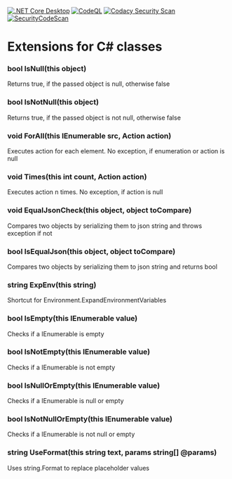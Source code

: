 [![.NET Core Desktop](https://github.com/deBabbbe/ClassExtensions/actions/workflows/dotnet-desktop.yml/badge.svg)](https://github.com/deBabbbe/ClassExtensions/actions/workflows/dotnet-desktop.yml)
[![CodeQL](https://github.com/deBabbbe/ClassExtensions/actions/workflows/codeql.yml/badge.svg)](https://github.com/deBabbbe/ClassExtensions/actions/workflows/codeql.yml)
[![Codacy Security Scan](https://github.com/deBabbbe/ClassExtensions/actions/workflows/codacy.yml/badge.svg)](https://github.com/deBabbbe/ClassExtensions/actions/workflows/codacy.yml)
[![SecurityCodeScan](https://github.com/deBabbbe/ClassExtensions/actions/workflows/securitycodescan.yml/badge.svg)](https://github.com/deBabbbe/ClassExtensions/actions/workflows/securitycodescan.yml)

# Extensions for C# classes

### bool IsNull(this object)

Returns true, if the passed object is null, otherwise false

### bool IsNotNull(this object)

Returns true, if the passed object is not null, otherwise false

### void ForAll(this IEnumerable<T> src, Action<T> action)

Executes action for each element. No exception, if enumeration or action is null

### void Times(this int count, Action<int> action)

Executes action n times. No exception, if action is null

### void EqualJsonCheck(this object, object toCompare)

Compares two objects by serializing them to json string and throws exception if not

### bool IsEqualJson(this object, object toCompare)

Compares two objects by serializing them to json string and returns bool

### string ExpEnv(this string)

Shortcut for Environment.ExpandEnvironmentVariables

### bool IsEmpty(this IEnumerable value)

Checks if a IEnumerable is empty

### bool IsNotEmpty(this IEnumerable value)

Checks if a IEnumerable is not empty

### bool IsNullOrEmpty(this IEnumerable value)

Checks if a IEnumerable is null or empty

### bool IsNotNullOrEmpty(this IEnumerable value)

Checks if a IEnumerable is not null or empty

### string UseFormat(this string text, params string[] @params)

Uses string.Format to replace placeholder values
